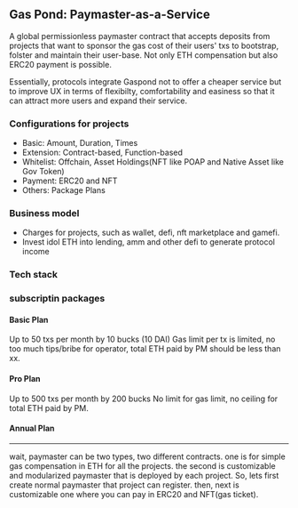 ## Gas Pond: Paymaster-as-a-Service

A global permissionless paymaster contract that accepts deposits from projects that want to sponsor the gas cost of their users' txs to bootstrap, folster and maintain their user-base. Not only ETH compensation but also ERC20 payment is possible.

Essentially, protocols integrate Gaspond not to offer a cheaper service but to improve UX in terms of flexibilty, comfortability and easiness so that it can attract more users and expand their service.

### Configurations for projects

- Basic: Amount, Duration, Times
- Extension: Contract-based, Function-based
- Whitelist: Offchain, Asset Holdings(NFT like POAP and Native Asset like Gov Token)
- Payment: ERC20 and NFT
- Others: Package Plans

### Business model

- Charges for projects, such as wallet, defi, nft marketplace and gamefi.
- Invest idol ETH into lending, amm and other defi to generate protocol income

### Tech stack

### subscriptin packages

#### Basic Plan

Up to 50 txs per month by 10 bucks (10 DAI)
Gas limit per tx is limited, no too much tips/bribe for operator, total ETH paid by PM should be less than xx.

#### Pro Plan

Up to 500 txs per month by 200 bucks
No limit for gas limit, no ceiling for total ETH paid by PM.

#### Annual Plan

---

wait, paymaster can be two types, two different contracts.
one is for simple gas compensation in ETH for all the projects.
the second is customizable and modularized paymaster that is deployed by each project.
So, lets first create normal paymaster that project can register.
then, next is customizable one where you can pay in ERC20 and NFT(gas ticket).
